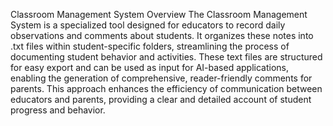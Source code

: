 Classroom Management System
Overview
The Classroom Management System is a specialized tool designed for educators to record daily observations and comments about students. It organizes these notes into .txt files within student-specific folders, streamlining the process of documenting student behavior and activities. These text files are structured for easy export and can be used as input for AI-based applications, enabling the generation of comprehensive, reader-friendly comments for parents. This approach enhances the efficiency of communication between educators and parents, providing a clear and detailed account of student progress and behavior.
